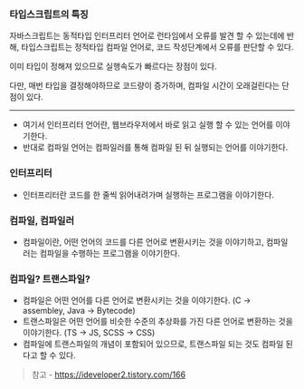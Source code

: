 ### 타입스크립트의 특징

자바스크립트는 동적타입 인터프리터 언어로 런타임에서 오류를 발견 할 수 있는데에 반해, 타입스크립트는 정적타입 컴파일 언어로, 코드 작성단계에서 오류를 판단할 수 있다.

이미 타입이 정해져 있으므로 실행속도가 빠르다는 장점이 있다.

다만, 매번 타입을 결정해야하므로 코드량이 증가하며, 컴파일 시간이 오래걸린다는 단점이 있다.

---

- 여기서 인터프리터 언어란, 웹브라우저에서 바로 읽고 실행 할 수 있는 언어를 이야기한다.
- 반대로 컴파일 언어는 컴파일러를 통해 컴파일 된 뒤 실행되는 언어를 이야기한다.

### 인터프리터
- 인터프리터란 코드를 한 줄씩 읽어내려가며 실행하는 프로그램을 이야기한다.

### 컴파일, 컴파일러
- 컴파일이란, 어떤 언어의 코드를 다른 언어로 변환시키는 것을 이야기하고, 컴파일러는 컴파일을 수행하는 프로그램을 이야기한다.

### 컴파일? 트랜스파일?
- 컴파일은 어떤 언어를 다른 언어로 변환시키는 것을 이야기한다. (C -> assembley, Java -> Bytecode)
- 트랜스파일은 어떤 언어를 비슷한 수준의 추상화를 가진 다른 언어로 변환하는 것을 이야기한다. (TS -> JS, SCSS -> CSS)
- 컴파일에 트랜스파일의 개념이 포함되어 있으므로, 트랜스파일 되는 것도 컴파일 된다고 할 수 있다.

> 참고 - https://ideveloper2.tistory.com/166
